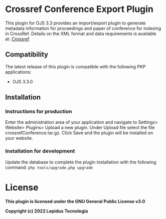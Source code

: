 # Crossref Conference Export Plugin

This plugin for OJS 3.3 provides an import/export plugin to generate metadata information for proceedings and paper of conference for indexing in CrossRef. Details on the XML format and data requirements is available at: [Crossref](http://www.crossref.org/schema)

## Compatibility

The latest release of this plugin is compatible with the following PKP applications:

* OJS 3.3.0

## Installation

### Instructions for production

Enter the administration area of ​​your application and navigate to Settings> Website> Plugins> Upload a new plugin.
Under Upload file select the file crossrefConference.tar.gz.
Click Save and the plugin will be installed on your website.

### Installation for development

Update the database to complete the plugin installation with the following command: `php tools/upgrade.php upgrade`

# License

__This plugin is licensed under the GNU General Public License v3.0__

__Copyright (c) 2022 Lepidus Tecnologia__
